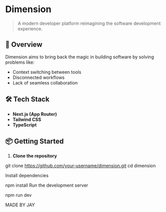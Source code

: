# Dimension

> A modern developer platform reimagining the software development experience.

## 🚀 Overview

Dimension aims to bring back the magic in building software by solving problems like:
- Context switching between tools
- Disconnected workflows
- Lack of seamless collaboration

## 🛠️ Tech Stack

- **Next.js (App Router)**
- **Tailwind CSS**
- **TypeScript**

## 📦 Getting Started

1. **Clone the repository**


git clone https://github.com/your-username/dimension.git
cd dimension

Install dependencies



npm install
Run the development server


npm run dev


MADE BY JAY
